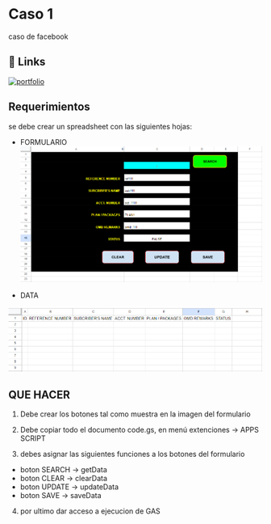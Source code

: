 
# Caso 1

caso de facebook


## 🔗 Links

[![portfolio](https://icons.iconarchive.com/icons/paomedia/small-n-flat/32/social-facebook-icon.png)](https://web.facebook.com/groups/263890439437609/permalink/477066884786629/)


## Requerimientos

se debe crear un spreadsheet con las siguientes hojas:

 - FORMULARIO
![imagen de hoja FORMULARIO](https://github.com/JuanDiazSoto/FB_GAS/blob/main/Casos%20Facebook/caso1/img/formulario.png)

 - DATA

 ![imagen de hoja DATA](https://github.com/JuanDiazSoto/FB_GAS/blob/main/Casos%20Facebook/caso1/img/DATA.png)

## QUE HACER

1. Debe crear los botones tal como muestra en la imagen del formulario

2. Debe copiar todo el documento code.gs, en menú extenciones -> APPS SCRIPT 

3. debes asignar las siguientes funciones a los botones del formulario

-   boton SEARCH -> getData
-   boton CLEAR  -> clearData
-   boton UPDATE -> updateData
-   boton SAVE   -> saveData

4. por ultimo dar acceso a ejecucion de GAS
